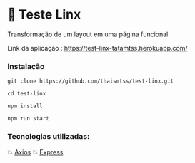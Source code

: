 # :rocket: Teste Linx

Transformação de um layout em uma página funcional. 

Link da aplicação : https://test-linx-tatamtss.herokuapp.com/

### Instalação 

```
git clone https://github.com/thaismtss/test-linx.git

cd test-linx

npm install

npm run start

```

### Tecnologias utilizadas:

:boom: [Axios](https://github.com/axios/axios)
:boom: [Express](https://expressjs.com/)